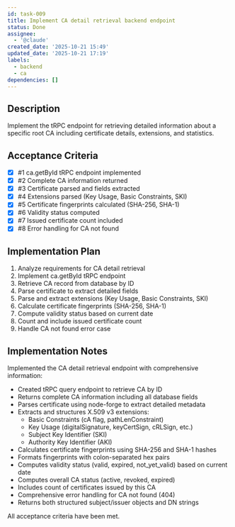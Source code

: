 ```yaml
---
id: task-009
title: Implement CA detail retrieval backend endpoint
status: Done
assignee:
  - '@claude'
created_date: '2025-10-21 15:49'
updated_date: '2025-10-21 17:19'
labels:
  - backend
  - ca
dependencies: []
---
```


## Description

<!-- SECTION:DESCRIPTION:BEGIN -->
Implement the tRPC endpoint for retrieving detailed information about a specific root CA including certificate details, extensions, and statistics.
<!-- SECTION:DESCRIPTION:END -->

## Acceptance Criteria
<!-- AC:BEGIN -->
- [x] #1 ca.getById tRPC endpoint implemented
- [x] #2 Complete CA information returned
- [x] #3 Certificate parsed and fields extracted
- [x] #4 Extensions parsed (Key Usage, Basic Constraints, SKI)
- [x] #5 Certificate fingerprints calculated (SHA-256, SHA-1)
- [x] #6 Validity status computed
- [x] #7 Issued certificate count included
- [x] #8 Error handling for CA not found
<!-- AC:END -->

## Implementation Plan

<!-- SECTION:PLAN:BEGIN -->
1. Analyze requirements for CA detail retrieval
2. Implement ca.getById tRPC endpoint
3. Retrieve CA record from database by ID
4. Parse certificate to extract detailed fields
5. Parse and extract extensions (Key Usage, Basic Constraints, SKI)
6. Calculate certificate fingerprints (SHA-256, SHA-1)
7. Compute validity status based on current date
8. Count and include issued certificate count
9. Handle CA not found error case
<!-- SECTION:PLAN:END -->

## Implementation Notes

<!-- SECTION:NOTES:BEGIN -->
Implemented the CA detail retrieval endpoint with comprehensive information:

- Created tRPC query endpoint to retrieve CA by ID
- Returns complete CA information including all database fields
- Parses certificate using node-forge to extract detailed metadata
- Extracts and structures X.509 v3 extensions:
  - Basic Constraints (cA flag, pathLenConstraint)
  - Key Usage (digitalSignature, keyCertSign, cRLSign, etc.)
  - Subject Key Identifier (SKI)
  - Authority Key Identifier (AKI)
- Calculates certificate fingerprints using SHA-256 and SHA-1 hashes
- Formats fingerprints with colon-separated hex pairs
- Computes validity status (valid, expired, not_yet_valid) based on current date
- Computes overall CA status (active, revoked, expired)
- Includes count of certificates issued by this CA
- Comprehensive error handling for CA not found (404)
- Returns both structured subject/issuer objects and DN strings

All acceptance criteria have been met.
<!-- SECTION:NOTES:END -->
